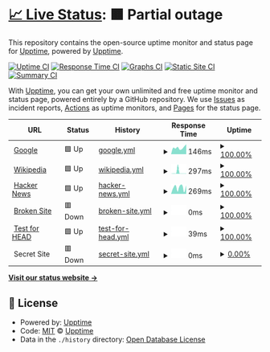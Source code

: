 # [📈 Live Status](https://upptime.github.io/upptime): <!--live status--> **🟧 Partial outage**

This repository contains the open-source uptime monitor and status page for [Upptime](https://upptime.js.org), powered by [Upptime](https://github.com/upptime/upptime).

[![Uptime CI](https://github.com/upptime/upptime/workflows/Uptime%20CI/badge.svg)](https://github.com/upptime/upptime/actions?query=workflow%3A%22Uptime+CI%22)
[![Response Time CI](https://github.com/upptime/upptime/workflows/Response%20Time%20CI/badge.svg)](https://github.com/upptime/upptime/actions?query=workflow%3A%22Response+Time+CI%22)
[![Graphs CI](https://github.com/upptime/upptime/workflows/Graphs%20CI/badge.svg)](https://github.com/upptime/upptime/actions?query=workflow%3A%22Graphs+CI%22)
[![Static Site CI](https://github.com/upptime/upptime/workflows/Static%20Site%20CI/badge.svg)](https://github.com/upptime/upptime/actions?query=workflow%3A%22Static+Site+CI%22)
[![Summary CI](https://github.com/upptime/upptime/workflows/Summary%20CI/badge.svg)](https://github.com/upptime/upptime/actions?query=workflow%3A%22Summary+CI%22)

With [Upptime](https://upptime.js.org), you can get your own unlimited and free uptime monitor and status page, powered entirely by a GitHub repository. We use [Issues](https://github.com/upptime/upptime/issues) as incident reports, [Actions](https://github.com/upptime/upptime/actions) as uptime monitors, and [Pages](https://upptime.github.io/upptime) for the status page.

<!--start: status pages-->
<!-- This summary is generated by Upptime (https://github.com/upptime/upptime) -->
<!-- Do not edit this manually, your changes will be overwritten -->
<!-- prettier-ignore -->
| URL | Status | History | Response Time | Uptime |
| --- | ------ | ------- | ------------- | ------ |
| <img alt="" src="https://icons.duckduckgo.com/ip3/www.google.com.ico" height="13"> [Google](https://www.google.com) | 🟩 Up | [google.yml](https://github.com/FellRamos/testing-upptime/commits/HEAD/history/google.yml) | <details><summary><img alt="Response time graph" src="./graphs/google/response-time-week.png" height="20"> 146ms</summary><br><a href="https://upptime.github.io/upptime/history/google"><img alt="Response time 112" src="https://img.shields.io/endpoint?url=https%3A%2F%2Fraw.githubusercontent.com%2FFellRamos%2Ftesting-upptime%2FHEAD%2Fapi%2Fgoogle%2Fresponse-time.json"></a><br><a href="https://upptime.github.io/upptime/history/google"><img alt="24-hour response time 83" src="https://img.shields.io/endpoint?url=https%3A%2F%2Fraw.githubusercontent.com%2FFellRamos%2Ftesting-upptime%2FHEAD%2Fapi%2Fgoogle%2Fresponse-time-day.json"></a><br><a href="https://upptime.github.io/upptime/history/google"><img alt="7-day response time 146" src="https://img.shields.io/endpoint?url=https%3A%2F%2Fraw.githubusercontent.com%2FFellRamos%2Ftesting-upptime%2FHEAD%2Fapi%2Fgoogle%2Fresponse-time-week.json"></a><br><a href="https://upptime.github.io/upptime/history/google"><img alt="30-day response time 115" src="https://img.shields.io/endpoint?url=https%3A%2F%2Fraw.githubusercontent.com%2FFellRamos%2Ftesting-upptime%2FHEAD%2Fapi%2Fgoogle%2Fresponse-time-month.json"></a><br><a href="https://upptime.github.io/upptime/history/google"><img alt="1-year response time 111" src="https://img.shields.io/endpoint?url=https%3A%2F%2Fraw.githubusercontent.com%2FFellRamos%2Ftesting-upptime%2FHEAD%2Fapi%2Fgoogle%2Fresponse-time-year.json"></a></details> | <details><summary><a href="https://upptime.github.io/upptime/history/google">100.00%</a></summary><a href="https://upptime.github.io/upptime/history/google"><img alt="All-time uptime 100.00%" src="https://img.shields.io/endpoint?url=https%3A%2F%2Fraw.githubusercontent.com%2FFellRamos%2Ftesting-upptime%2FHEAD%2Fapi%2Fgoogle%2Fuptime.json"></a><br><a href="https://upptime.github.io/upptime/history/google"><img alt="24-hour uptime 100.00%" src="https://img.shields.io/endpoint?url=https%3A%2F%2Fraw.githubusercontent.com%2FFellRamos%2Ftesting-upptime%2FHEAD%2Fapi%2Fgoogle%2Fuptime-day.json"></a><br><a href="https://upptime.github.io/upptime/history/google"><img alt="7-day uptime 100.00%" src="https://img.shields.io/endpoint?url=https%3A%2F%2Fraw.githubusercontent.com%2FFellRamos%2Ftesting-upptime%2FHEAD%2Fapi%2Fgoogle%2Fuptime-week.json"></a><br><a href="https://upptime.github.io/upptime/history/google"><img alt="30-day uptime 100.00%" src="https://img.shields.io/endpoint?url=https%3A%2F%2Fraw.githubusercontent.com%2FFellRamos%2Ftesting-upptime%2FHEAD%2Fapi%2Fgoogle%2Fuptime-month.json"></a><br><a href="https://upptime.github.io/upptime/history/google"><img alt="1-year uptime 100.00%" src="https://img.shields.io/endpoint?url=https%3A%2F%2Fraw.githubusercontent.com%2FFellRamos%2Ftesting-upptime%2FHEAD%2Fapi%2Fgoogle%2Fuptime-year.json"></a></details>
| <img alt="" src="https://icons.duckduckgo.com/ip3/en.wikipedia.org.ico" height="13"> [Wikipedia](https://en.wikipedia.org) | 🟩 Up | [wikipedia.yml](https://github.com/FellRamos/testing-upptime/commits/HEAD/history/wikipedia.yml) | <details><summary><img alt="Response time graph" src="./graphs/wikipedia/response-time-week.png" height="20"> 297ms</summary><br><a href="https://upptime.github.io/upptime/history/wikipedia"><img alt="Response time 220" src="https://img.shields.io/endpoint?url=https%3A%2F%2Fraw.githubusercontent.com%2FFellRamos%2Ftesting-upptime%2FHEAD%2Fapi%2Fwikipedia%2Fresponse-time.json"></a><br><a href="https://upptime.github.io/upptime/history/wikipedia"><img alt="24-hour response time 140" src="https://img.shields.io/endpoint?url=https%3A%2F%2Fraw.githubusercontent.com%2FFellRamos%2Ftesting-upptime%2FHEAD%2Fapi%2Fwikipedia%2Fresponse-time-day.json"></a><br><a href="https://upptime.github.io/upptime/history/wikipedia"><img alt="7-day response time 297" src="https://img.shields.io/endpoint?url=https%3A%2F%2Fraw.githubusercontent.com%2FFellRamos%2Ftesting-upptime%2FHEAD%2Fapi%2Fwikipedia%2Fresponse-time-week.json"></a><br><a href="https://upptime.github.io/upptime/history/wikipedia"><img alt="30-day response time 201" src="https://img.shields.io/endpoint?url=https%3A%2F%2Fraw.githubusercontent.com%2FFellRamos%2Ftesting-upptime%2FHEAD%2Fapi%2Fwikipedia%2Fresponse-time-month.json"></a><br><a href="https://upptime.github.io/upptime/history/wikipedia"><img alt="1-year response time 228" src="https://img.shields.io/endpoint?url=https%3A%2F%2Fraw.githubusercontent.com%2FFellRamos%2Ftesting-upptime%2FHEAD%2Fapi%2Fwikipedia%2Fresponse-time-year.json"></a></details> | <details><summary><a href="https://upptime.github.io/upptime/history/wikipedia">100.00%</a></summary><a href="https://upptime.github.io/upptime/history/wikipedia"><img alt="All-time uptime 100.00%" src="https://img.shields.io/endpoint?url=https%3A%2F%2Fraw.githubusercontent.com%2FFellRamos%2Ftesting-upptime%2FHEAD%2Fapi%2Fwikipedia%2Fuptime.json"></a><br><a href="https://upptime.github.io/upptime/history/wikipedia"><img alt="24-hour uptime 100.00%" src="https://img.shields.io/endpoint?url=https%3A%2F%2Fraw.githubusercontent.com%2FFellRamos%2Ftesting-upptime%2FHEAD%2Fapi%2Fwikipedia%2Fuptime-day.json"></a><br><a href="https://upptime.github.io/upptime/history/wikipedia"><img alt="7-day uptime 100.00%" src="https://img.shields.io/endpoint?url=https%3A%2F%2Fraw.githubusercontent.com%2FFellRamos%2Ftesting-upptime%2FHEAD%2Fapi%2Fwikipedia%2Fuptime-week.json"></a><br><a href="https://upptime.github.io/upptime/history/wikipedia"><img alt="30-day uptime 100.00%" src="https://img.shields.io/endpoint?url=https%3A%2F%2Fraw.githubusercontent.com%2FFellRamos%2Ftesting-upptime%2FHEAD%2Fapi%2Fwikipedia%2Fuptime-month.json"></a><br><a href="https://upptime.github.io/upptime/history/wikipedia"><img alt="1-year uptime 100.00%" src="https://img.shields.io/endpoint?url=https%3A%2F%2Fraw.githubusercontent.com%2FFellRamos%2Ftesting-upptime%2FHEAD%2Fapi%2Fwikipedia%2Fuptime-year.json"></a></details>
| <img alt="" src="https://icons.duckduckgo.com/ip3/news.ycombinator.com.ico" height="13"> [Hacker News](https://news.ycombinator.com) | 🟩 Up | [hacker-news.yml](https://github.com/FellRamos/testing-upptime/commits/HEAD/history/hacker-news.yml) | <details><summary><img alt="Response time graph" src="./graphs/hacker-news/response-time-week.png" height="20"> 269ms</summary><br><a href="https://upptime.github.io/upptime/history/hacker-news"><img alt="Response time 304" src="https://img.shields.io/endpoint?url=https%3A%2F%2Fraw.githubusercontent.com%2FFellRamos%2Ftesting-upptime%2FHEAD%2Fapi%2Fhacker-news%2Fresponse-time.json"></a><br><a href="https://upptime.github.io/upptime/history/hacker-news"><img alt="24-hour response time 304" src="https://img.shields.io/endpoint?url=https%3A%2F%2Fraw.githubusercontent.com%2FFellRamos%2Ftesting-upptime%2FHEAD%2Fapi%2Fhacker-news%2Fresponse-time-day.json"></a><br><a href="https://upptime.github.io/upptime/history/hacker-news"><img alt="7-day response time 269" src="https://img.shields.io/endpoint?url=https%3A%2F%2Fraw.githubusercontent.com%2FFellRamos%2Ftesting-upptime%2FHEAD%2Fapi%2Fhacker-news%2Fresponse-time-week.json"></a><br><a href="https://upptime.github.io/upptime/history/hacker-news"><img alt="30-day response time 299" src="https://img.shields.io/endpoint?url=https%3A%2F%2Fraw.githubusercontent.com%2FFellRamos%2Ftesting-upptime%2FHEAD%2Fapi%2Fhacker-news%2Fresponse-time-month.json"></a><br><a href="https://upptime.github.io/upptime/history/hacker-news"><img alt="1-year response time 297" src="https://img.shields.io/endpoint?url=https%3A%2F%2Fraw.githubusercontent.com%2FFellRamos%2Ftesting-upptime%2FHEAD%2Fapi%2Fhacker-news%2Fresponse-time-year.json"></a></details> | <details><summary><a href="https://upptime.github.io/upptime/history/hacker-news">100.00%</a></summary><a href="https://upptime.github.io/upptime/history/hacker-news"><img alt="All-time uptime 99.93%" src="https://img.shields.io/endpoint?url=https%3A%2F%2Fraw.githubusercontent.com%2FFellRamos%2Ftesting-upptime%2FHEAD%2Fapi%2Fhacker-news%2Fuptime.json"></a><br><a href="https://upptime.github.io/upptime/history/hacker-news"><img alt="24-hour uptime 100.00%" src="https://img.shields.io/endpoint?url=https%3A%2F%2Fraw.githubusercontent.com%2FFellRamos%2Ftesting-upptime%2FHEAD%2Fapi%2Fhacker-news%2Fuptime-day.json"></a><br><a href="https://upptime.github.io/upptime/history/hacker-news"><img alt="7-day uptime 100.00%" src="https://img.shields.io/endpoint?url=https%3A%2F%2Fraw.githubusercontent.com%2FFellRamos%2Ftesting-upptime%2FHEAD%2Fapi%2Fhacker-news%2Fuptime-week.json"></a><br><a href="https://upptime.github.io/upptime/history/hacker-news"><img alt="30-day uptime 99.96%" src="https://img.shields.io/endpoint?url=https%3A%2F%2Fraw.githubusercontent.com%2FFellRamos%2Ftesting-upptime%2FHEAD%2Fapi%2Fhacker-news%2Fuptime-month.json"></a><br><a href="https://upptime.github.io/upptime/history/hacker-news"><img alt="1-year uptime 99.95%" src="https://img.shields.io/endpoint?url=https%3A%2F%2Fraw.githubusercontent.com%2FFellRamos%2Ftesting-upptime%2FHEAD%2Fapi%2Fhacker-news%2Fuptime-year.json"></a></details>
| <img alt="" src="https://icons.duckduckgo.com/ip3/thissitedoesnotexist.com.ico" height="13"> [Broken Site](https://thissitedoesnotexist.com) | 🟥 Down | [broken-site.yml](https://github.com/FellRamos/testing-upptime/commits/HEAD/history/broken-site.yml) | <details><summary><img alt="Response time graph" src="./graphs/broken-site/response-time-week.png" height="20"> 0ms</summary><br><a href="https://upptime.github.io/upptime/history/broken-site"><img alt="Response time 0" src="https://img.shields.io/endpoint?url=https%3A%2F%2Fraw.githubusercontent.com%2FFellRamos%2Ftesting-upptime%2FHEAD%2Fapi%2Fbroken-site%2Fresponse-time.json"></a><br><a href="https://upptime.github.io/upptime/history/broken-site"><img alt="24-hour response time 0" src="https://img.shields.io/endpoint?url=https%3A%2F%2Fraw.githubusercontent.com%2FFellRamos%2Ftesting-upptime%2FHEAD%2Fapi%2Fbroken-site%2Fresponse-time-day.json"></a><br><a href="https://upptime.github.io/upptime/history/broken-site"><img alt="7-day response time 0" src="https://img.shields.io/endpoint?url=https%3A%2F%2Fraw.githubusercontent.com%2FFellRamos%2Ftesting-upptime%2FHEAD%2Fapi%2Fbroken-site%2Fresponse-time-week.json"></a><br><a href="https://upptime.github.io/upptime/history/broken-site"><img alt="30-day response time 0" src="https://img.shields.io/endpoint?url=https%3A%2F%2Fraw.githubusercontent.com%2FFellRamos%2Ftesting-upptime%2FHEAD%2Fapi%2Fbroken-site%2Fresponse-time-month.json"></a><br><a href="https://upptime.github.io/upptime/history/broken-site"><img alt="1-year response time 0" src="https://img.shields.io/endpoint?url=https%3A%2F%2Fraw.githubusercontent.com%2FFellRamos%2Ftesting-upptime%2FHEAD%2Fapi%2Fbroken-site%2Fresponse-time-year.json"></a></details> | <details><summary><a href="https://upptime.github.io/upptime/history/broken-site">100.00%</a></summary><a href="https://upptime.github.io/upptime/history/broken-site"><img alt="All-time uptime 100.00%" src="https://img.shields.io/endpoint?url=https%3A%2F%2Fraw.githubusercontent.com%2FFellRamos%2Ftesting-upptime%2FHEAD%2Fapi%2Fbroken-site%2Fuptime.json"></a><br><a href="https://upptime.github.io/upptime/history/broken-site"><img alt="24-hour uptime 100.00%" src="https://img.shields.io/endpoint?url=https%3A%2F%2Fraw.githubusercontent.com%2FFellRamos%2Ftesting-upptime%2FHEAD%2Fapi%2Fbroken-site%2Fuptime-day.json"></a><br><a href="https://upptime.github.io/upptime/history/broken-site"><img alt="7-day uptime 100.00%" src="https://img.shields.io/endpoint?url=https%3A%2F%2Fraw.githubusercontent.com%2FFellRamos%2Ftesting-upptime%2FHEAD%2Fapi%2Fbroken-site%2Fuptime-week.json"></a><br><a href="https://upptime.github.io/upptime/history/broken-site"><img alt="30-day uptime 100.00%" src="https://img.shields.io/endpoint?url=https%3A%2F%2Fraw.githubusercontent.com%2FFellRamos%2Ftesting-upptime%2FHEAD%2Fapi%2Fbroken-site%2Fuptime-month.json"></a><br><a href="https://upptime.github.io/upptime/history/broken-site"><img alt="1-year uptime 100.00%" src="https://img.shields.io/endpoint?url=https%3A%2F%2Fraw.githubusercontent.com%2FFellRamos%2Ftesting-upptime%2FHEAD%2Fapi%2Fbroken-site%2Fuptime-year.json"></a></details>
| <img alt="" src="https://icons.duckduckgo.com/ip3/www.google.com.ico" height="13"> [Test for HEAD](https://www.google.com) | 🟩 Up | [test-for-head.yml](https://github.com/FellRamos/testing-upptime/commits/HEAD/history/test-for-head.yml) | <details><summary><img alt="Response time graph" src="./graphs/test-for-head/response-time-week.png" height="20"> 39ms</summary><br><a href="https://upptime.github.io/upptime/history/test-for-head"><img alt="Response time 26" src="https://img.shields.io/endpoint?url=https%3A%2F%2Fraw.githubusercontent.com%2FFellRamos%2Ftesting-upptime%2FHEAD%2Fapi%2Ftest-for-head%2Fresponse-time.json"></a><br><a href="https://upptime.github.io/upptime/history/test-for-head"><img alt="24-hour response time 18" src="https://img.shields.io/endpoint?url=https%3A%2F%2Fraw.githubusercontent.com%2FFellRamos%2Ftesting-upptime%2FHEAD%2Fapi%2Ftest-for-head%2Fresponse-time-day.json"></a><br><a href="https://upptime.github.io/upptime/history/test-for-head"><img alt="7-day response time 39" src="https://img.shields.io/endpoint?url=https%3A%2F%2Fraw.githubusercontent.com%2FFellRamos%2Ftesting-upptime%2FHEAD%2Fapi%2Ftest-for-head%2Fresponse-time-week.json"></a><br><a href="https://upptime.github.io/upptime/history/test-for-head"><img alt="30-day response time 37" src="https://img.shields.io/endpoint?url=https%3A%2F%2Fraw.githubusercontent.com%2FFellRamos%2Ftesting-upptime%2FHEAD%2Fapi%2Ftest-for-head%2Fresponse-time-month.json"></a><br><a href="https://upptime.github.io/upptime/history/test-for-head"><img alt="1-year response time 27" src="https://img.shields.io/endpoint?url=https%3A%2F%2Fraw.githubusercontent.com%2FFellRamos%2Ftesting-upptime%2FHEAD%2Fapi%2Ftest-for-head%2Fresponse-time-year.json"></a></details> | <details><summary><a href="https://upptime.github.io/upptime/history/test-for-head">100.00%</a></summary><a href="https://upptime.github.io/upptime/history/test-for-head"><img alt="All-time uptime 100.00%" src="https://img.shields.io/endpoint?url=https%3A%2F%2Fraw.githubusercontent.com%2FFellRamos%2Ftesting-upptime%2FHEAD%2Fapi%2Ftest-for-head%2Fuptime.json"></a><br><a href="https://upptime.github.io/upptime/history/test-for-head"><img alt="24-hour uptime 100.00%" src="https://img.shields.io/endpoint?url=https%3A%2F%2Fraw.githubusercontent.com%2FFellRamos%2Ftesting-upptime%2FHEAD%2Fapi%2Ftest-for-head%2Fuptime-day.json"></a><br><a href="https://upptime.github.io/upptime/history/test-for-head"><img alt="7-day uptime 100.00%" src="https://img.shields.io/endpoint?url=https%3A%2F%2Fraw.githubusercontent.com%2FFellRamos%2Ftesting-upptime%2FHEAD%2Fapi%2Ftest-for-head%2Fuptime-week.json"></a><br><a href="https://upptime.github.io/upptime/history/test-for-head"><img alt="30-day uptime 100.00%" src="https://img.shields.io/endpoint?url=https%3A%2F%2Fraw.githubusercontent.com%2FFellRamos%2Ftesting-upptime%2FHEAD%2Fapi%2Ftest-for-head%2Fuptime-month.json"></a><br><a href="https://upptime.github.io/upptime/history/test-for-head"><img alt="1-year uptime 100.00%" src="https://img.shields.io/endpoint?url=https%3A%2F%2Fraw.githubusercontent.com%2FFellRamos%2Ftesting-upptime%2FHEAD%2Fapi%2Ftest-for-head%2Fuptime-year.json"></a></details>
| <img alt="" src="https://icons.duckduckgo.com/ip3/null.ico" height="13"> Secret Site | 🟥 Down | [secret-site.yml](https://github.com/FellRamos/testing-upptime/commits/HEAD/history/secret-site.yml) | <details><summary><img alt="Response time graph" src="./graphs/secret-site/response-time-week.png" height="20"> 0ms</summary><br><a href="https://upptime.github.io/upptime/history/secret-site"><img alt="Response time 0" src="https://img.shields.io/endpoint?url=https%3A%2F%2Fraw.githubusercontent.com%2FFellRamos%2Ftesting-upptime%2FHEAD%2Fapi%2Fsecret-site%2Fresponse-time.json"></a><br><a href="https://upptime.github.io/upptime/history/secret-site"><img alt="24-hour response time 0" src="https://img.shields.io/endpoint?url=https%3A%2F%2Fraw.githubusercontent.com%2FFellRamos%2Ftesting-upptime%2FHEAD%2Fapi%2Fsecret-site%2Fresponse-time-day.json"></a><br><a href="https://upptime.github.io/upptime/history/secret-site"><img alt="7-day response time 0" src="https://img.shields.io/endpoint?url=https%3A%2F%2Fraw.githubusercontent.com%2FFellRamos%2Ftesting-upptime%2FHEAD%2Fapi%2Fsecret-site%2Fresponse-time-week.json"></a><br><a href="https://upptime.github.io/upptime/history/secret-site"><img alt="30-day response time 0" src="https://img.shields.io/endpoint?url=https%3A%2F%2Fraw.githubusercontent.com%2FFellRamos%2Ftesting-upptime%2FHEAD%2Fapi%2Fsecret-site%2Fresponse-time-month.json"></a><br><a href="https://upptime.github.io/upptime/history/secret-site"><img alt="1-year response time 0" src="https://img.shields.io/endpoint?url=https%3A%2F%2Fraw.githubusercontent.com%2FFellRamos%2Ftesting-upptime%2FHEAD%2Fapi%2Fsecret-site%2Fresponse-time-year.json"></a></details> | <details><summary><a href="https://upptime.github.io/upptime/history/secret-site">0.00%</a></summary><a href="https://upptime.github.io/upptime/history/secret-site"><img alt="All-time uptime 14.25%" src="https://img.shields.io/endpoint?url=https%3A%2F%2Fraw.githubusercontent.com%2FFellRamos%2Ftesting-upptime%2FHEAD%2Fapi%2Fsecret-site%2Fuptime.json"></a><br><a href="https://upptime.github.io/upptime/history/secret-site"><img alt="24-hour uptime 0.00%" src="https://img.shields.io/endpoint?url=https%3A%2F%2Fraw.githubusercontent.com%2FFellRamos%2Ftesting-upptime%2FHEAD%2Fapi%2Fsecret-site%2Fuptime-day.json"></a><br><a href="https://upptime.github.io/upptime/history/secret-site"><img alt="7-day uptime 0.00%" src="https://img.shields.io/endpoint?url=https%3A%2F%2Fraw.githubusercontent.com%2FFellRamos%2Ftesting-upptime%2FHEAD%2Fapi%2Fsecret-site%2Fuptime-week.json"></a><br><a href="https://upptime.github.io/upptime/history/secret-site"><img alt="30-day uptime 1.38%" src="https://img.shields.io/endpoint?url=https%3A%2F%2Fraw.githubusercontent.com%2FFellRamos%2Ftesting-upptime%2FHEAD%2Fapi%2Fsecret-site%2Fuptime-month.json"></a><br><a href="https://upptime.github.io/upptime/history/secret-site"><img alt="1-year uptime 0.00%" src="https://img.shields.io/endpoint?url=https%3A%2F%2Fraw.githubusercontent.com%2FFellRamos%2Ftesting-upptime%2FHEAD%2Fapi%2Fsecret-site%2Fuptime-year.json"></a></details>

<!--end: status pages-->

[**Visit our status website →**](https://upptime.github.io/upptime)

## 📄 License

- Powered by: [Upptime](https://github.com/upptime/upptime)
- Code: [MIT](./LICENSE) © [Upptime](https://upptime.js.org)
- Data in the `./history` directory: [Open Database License](https://opendatacommons.org/licenses/odbl/1-0/)
